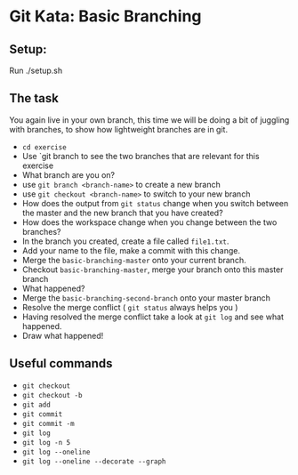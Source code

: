 # Git Kata: Basic Branching
## Setup:
Run ./setup.sh

## The task
You again live in your own branch, this time we will be doing a bit of juggling with branches, to show how lightweight branches are in git.

- `cd exercise`
- Use `git branch to see the two branches that are relevant for this exercise
- What branch are you on?
- use `git branch <branch-name>` to create a new branch
- use `git checkout <branch-name>` to switch to your new branch
- How does the output from `git status` change when you switch between the master and the new branch that you have created?
- How does the workspace change when you change between the two branches?
- In the branch you created, create a file called `file1.txt`.
- Add your name to the file, make a commit with this change.
- Merge the `basic-branching-master` onto your current branch.
- Checkout `basic-branching-master`, merge your branch onto this master branch
- What happened?
- Merge the `basic-branching-second-branch` onto your master branch
- Resolve the merge conflict ( `git status` always helps you )
- Having resolved the merge conflict take a look at `git log` and see what happened.
- Draw what happened!

## Useful commands
- `git checkout`
- `git checkout -b`
- `git add`
- `git commit`
- `git commit -m`
- `git log`
- `git log -n 5`
- `git log --oneline`
- `git log --oneline --decorate --graph`
